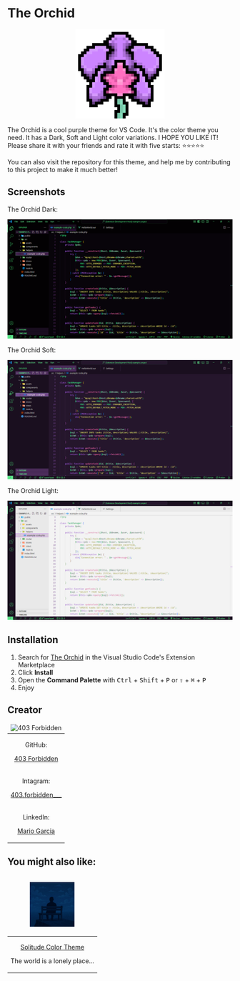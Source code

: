 # The Orchid

<p align="center">
    <img src="https://raw.githubusercontent.com/mario-garcia-dev/assets/refs/heads/main/images/the-orchid-theme/the-orchid-no-background.png" alt="The Orchid Theme" width="200px">
</p>

The Orchid is a cool purple theme for VS Code. It's the color theme you need. It has a Dark, Soft and Light color variations. I HOPE YOU LIKE IT! Please share it with your friends and rate it with five starts: ⭐⭐⭐⭐⭐

You can also visit the repository for this theme, and help me by contributing to this project to make it much better!

## Screenshots

The Orchid Dark:

![The Orchid Dark](https://raw.githubusercontent.com/mario-garcia-dev/assets/refs/heads/main/images/the-orchid-theme/code-example-dark-01.png)

The Orchid Soft:

![The Orchid Soft](https://raw.githubusercontent.com/mario-garcia-dev/assets/refs/heads/main/images/the-orchid-theme/code-example-soft-01.png)

The Orchid Light:

![The Orchid Light](https://raw.githubusercontent.com/mario-garcia-dev/assets/refs/heads/main/images/the-orchid-theme/code-example-light-01.png)

## Installation
1. Search for [The Orchid](https://marketplace.visualstudio.com/items?itemName=403forbidden.the-orchid-theme) in the Visual Studio Code's Extension Marketplace
2. Click **Install**
3. Open the **Command Palette** with <kbd>Ctrl</kbd> + <kbd>Shift</kbd> + <kbd>P</kbd> or <kbd>⇧</kbd> + <kbd>⌘</kbd> + <kbd>P</kbd>
4. Enjoy

## Creator
<table>
    <thead>
        <td width="fit-content">
            <img src="https://avatars.githubusercontent.com/u/199692054?v=4" alt="403 Forbidden" width="100px">
        </td>
    </thead>
    <tbody>
        <tr>
            <td>
                <p align="center">GitHub:</p>
                <p align="center">
                    <a href="https://github.com/mario-garcia-dev">403 Forbidden</a>
                </p>
            </td>
        </tr>
        <tr>
            <td>
                <p align="center">Intagram:</p>
                <p align="center">
                    <a href="https://www.instagram.com/403.forbidden___">403.forbidden___</a>
                </p>
            </td>
        </tr>
        <tr>
            <td>
                <p align="center">LinkedIn:</p>
                <p align="center">
                    <a href="https://www.linkedin.com/in/mario-alberto-garc%C3%ADa-serna-a294a5288">Mario Garcia</a>
                </p>
            </td>
        </tr>
    </tbody>
</table>

## You might also like:

<table>
    <thead>
        <td>
            <p align="center">
                <img src="https://raw.githubusercontent.com/mario-garcia-dev/assets/refs/heads/main/images/solitude-theme/solitude-icon.jpg" alt="Solitude Theme" width="100px">
            </p>
        </td>
    </thead>
    <tbody>
        <td>
            <p align="center">
                <a href="https://marketplace.visualstudio.com/items?itemName=403forbidden.solitude-color-theme">Solitude Color Theme</a>
                <p align="center">The world is a lonely place...</p>
            </p>
        </td>
    </tbody>
</table>